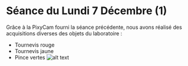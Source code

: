 # Séance du Lundi 7 Décembre (1)
Grâce à la PixyCam fourni la séance précédente, nous avons réalisé des acquisitions diverses des objets du laboratoire :
- Tournevis rouge
- Tournevis jaune
- Pince vertes
![alt text](http://url/to/img.png)
